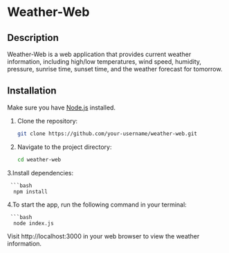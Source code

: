 # Weather-Web

## Description

Weather-Web is a web application that provides current weather information, including high/low temperatures, wind speed, humidity, pressure, sunrise time, sunset time, and the weather forecast for tomorrow.

## Installation

Make sure you have [Node.js](https://nodejs.org/) installed.

1. Clone the repository:

   ```bash
   git clone https://github.com/your-username/weather-web.git
   
2. Navigate to the project directory:

     ```bash
    cd weather-web

3.Install dependencies:
   
     ```bash
      npm install
   
4.To start the app, run the following command in your terminal:
   
     ```bash
      node index.js
   
Visit http://localhost:3000 in your web browser to view the weather information.

